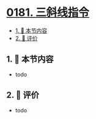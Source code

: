 # [0181. 三斜线指令](https://github.com/tnotesjs/TNotes.typescript/tree/main/notes/0181.%20%E4%B8%89%E6%96%9C%E7%BA%BF%E6%8C%87%E4%BB%A4)

<!-- region:toc -->

- [1. 🎯 本节内容](#1--本节内容)
- [2. 🫧 评价](#2--评价)

<!-- endregion:toc -->

## 1. 🎯 本节内容

- todo

## 2. 🫧 评价

- todo
